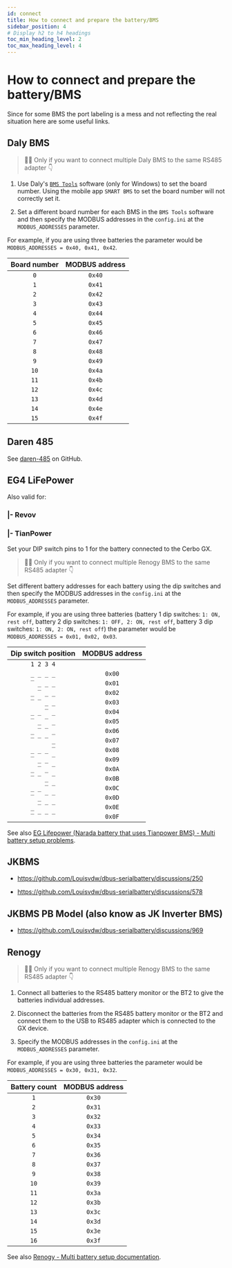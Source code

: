 ```yaml
---
id: connect
title: How to connect and prepare the battery/BMS
sidebar_position: 4
# Display h2 to h4 headings
toc_min_heading_level: 2
toc_max_heading_level: 4
---
```


# How to connect and prepare the battery/BMS

Since for some BMS the port labeling is a mess and not reflecting the real situation here are some useful links.

## Daly BMS

> 🌼🔗 Only if you want to connect multiple Daly BMS to the same RS485 adapter 👇

1. Use Daly's [`BMS Tools`](https://www.dalybms.com/download-pc-software/) software (only for Windows) to set the board number.
Using the mobile app `SMART BMS` to set the board number will not correctly set it.

2. Set a different board number for each BMS in the `BMS Tools` software and then specify the MODBUS addresses in the `config.ini` at the `MODBUS_ADDRESSES` parameter.

For example, if you are using three batteries the parameter would be `MODBUS_ADDRESSES = 0x40, 0x41, 0x42`.

| Board number | MODBUS address |
| :---:        | :---:          |
| `0`          | `0x40`         |
| `1`          | `0x41`         |
| `2`          | `0x42`         |
| `3`          | `0x43`         |
| `4`          | `0x44`         |
| `5`          | `0x45`         |
| `6`          | `0x46`         |
| `7`          | `0x47`         |
| `8`          | `0x48`         |
| `9`          | `0x49`         |
| `10`         | `0x4a`         |
| `11`         | `0x4b`         |
| `12`         | `0x4c`         |
| `13`         | `0x4d`         |
| `14`         | `0x4e`         |
| `15`         | `0x4f`         |

## Daren 485

See [daren-485](https://github.com/cpttinkering/daren-485) on GitHub.

## EG4 LiFePower

Also valid for:

### |- Revov

### |- TianPower

Set your DIP switch pins to 1 for the battery connected to the Cerbo GX.

> 🌼🔗 Only if you want to connect multiple Renogy BMS to the same RS485 adapter 👇

Set different battery addresses for each battery using the dip switches and then specify the MODBUS addresses in the `config.ini` at the `MODBUS_ADDRESSES` parameter.

For example, if you are using three batteries (battery 1 dip switches: `1: ON, rest off`, battery 2 dip switches: `1: OFF, 2: ON, rest off`, battery 3 dip switches: `1: ON, 2: ON, rest off`) the parameter would be `MODBUS_ADDRESSES = 0x01, 0x02, 0x03`.

| Dip switch position | MODBUS address |
| :---:               | :---:          |
| `1 2 3 4`           |                |
| `_ _ _ _`           | `0x00`         |
| `‾ _ _ _`           | `0x01`         |
| `_ ‾ _ _`           | `0x02`         |
| `‾ ‾ _ _`           | `0x03`         |
| `_ _ ‾ _`           | `0x04`         |
| `‾ _ ‾ _`           | `0x05`         |
| `_ ‾ ‾ _`           | `0x06`         |
| `‾ ‾ ‾ _`           | `0x07`         |
| `_ _ _ ‾`           | `0x08`         |
| `‾ _ _ ‾`           | `0x09`         |
| `_ ‾ _ ‾`           | `0x0A`         |
| `‾ ‾ _ ‾`           | `0x0B`         |
| `_ _ ‾ ‾`           | `0x0C`         |
| `‾ _ ‾ ‾`           | `0x0D`         |
| `_ ‾ ‾ ‾`           | `0x0E`         |
| `‾ ‾ ‾ ‾`           | `0x0F`         |

See also [EG Lifepower (Narada battery that uses Tianpower BMS) - Multi battery setup problems](https://github.com/Louisvdw/dbus-serialbattery/issues/1104).

## JKBMS

* https://github.com/Louisvdw/dbus-serialbattery/discussions/250

* https://github.com/Louisvdw/dbus-serialbattery/discussions/578

## JKBMS PB Model (also know as JK Inverter BMS)

* https://github.com/Louisvdw/dbus-serialbattery/discussions/969

## Renogy

> 🌼🔗 Only if you want to connect multiple Renogy BMS to the same RS485 adapter 👇

1. Connect all batteries to the RS485 battery monitor or the BT2 to give the batteries individual addresses.

2. Disconnect the batteries from the RS485 battery monitor or the BT2 and connect them to the USB to RS485 adapter which is connected to the GX device.

3. Specify the MODBUS addresses in the `config.ini` at the `MODBUS_ADDRESSES` parameter.

  For example, if you are using three batteries the parameter would be `MODBUS_ADDRESSES = 0x30, 0x31, 0x32`.

| Battery count | MODBUS address |
| :---:         | :---:          |
| `1`           | `0x30`         |
| `2`           | `0x31`         |
| `3`           | `0x32`         |
| `4`           | `0x33`         |
| `5`           | `0x34`         |
| `6`           | `0x35`         |
| `7`           | `0x36`         |
| `8`           | `0x37`         |
| `9`           | `0x38`         |
| `10`          | `0x39`         |
| `11`          | `0x3a`         |
| `12`          | `0x3b`         |
| `13`          | `0x3c`         |
| `14`          | `0x3d`         |
| `15`          | `0x3e`         |
| `16`          | `0x3f`         |

See also [Renogy - Multi battery setup documentation](https://github.com/Louisvdw/dbus-serialbattery/issues/1099).
